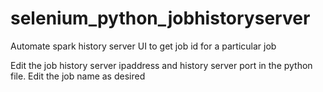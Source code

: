 # selenium_python_jobhistoryserver
Automate spark history server UI to get job id for a particular job

Edit the job history server ipaddress and history server port in the python file.
Edit the job name as desired
